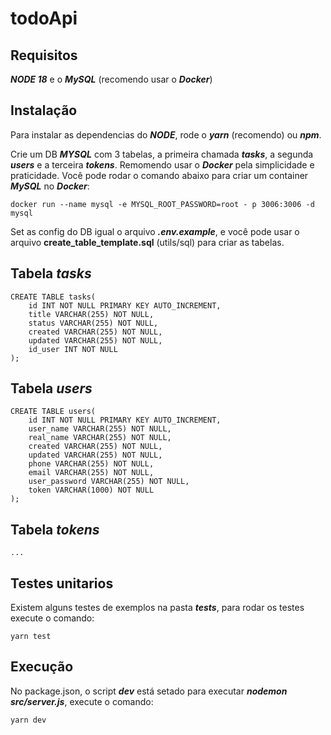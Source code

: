 # todoApi

## Requisitos
**_NODE 18_** e o **_MySQL_** (recomendo usar o **_Docker_**)

## Instalação
Para instalar as dependencias do **_NODE_**, rode o **_yarn_** (recomendo) ou **_npm_**.

Crie um DB **_MYSQL_** com 3 tabelas, a primeira chamada **_tasks_**, a segunda **_users_** e a terceira **_tokens_**.
Remomendo usar o **_Docker_** pela simplicidade e praticidade.
Você pode rodar o comando abaixo para criar um container **_MySQL_** no **_Docker_**:

```
docker run --name mysql -e MYSQL_ROOT_PASSWORD=root - p 3006:3006 -d mysql
```

Set as config do DB igual o arquivo **_.env.example_**, e você pode usar o arquivo ****create_table_template.sql**** (utils/sql) para criar as tabelas.

## Tabela **_tasks_**
```
CREATE TABLE tasks(  
    id INT NOT NULL PRIMARY KEY AUTO_INCREMENT,
    title VARCHAR(255) NOT NULL,
    status VARCHAR(255) NOT NULL,
    created VARCHAR(255) NOT NULL,
    updated VARCHAR(255) NOT NULL,
    id_user INT NOT NULL
);
```

## Tabela **_users_**
```
CREATE TABLE users(  
    id INT NOT NULL PRIMARY KEY AUTO_INCREMENT,
    user_name VARCHAR(255) NOT NULL,
    real_name VARCHAR(255) NOT NULL,
    created VARCHAR(255) NOT NULL,
    updated VARCHAR(255) NOT NULL,
    phone VARCHAR(255) NOT NULL,
    email VARCHAR(255) NOT NULL,
    user_password VARCHAR(255) NOT NULL,
    token VARCHAR(1000) NOT NULL
);
```

## Tabela **_tokens_**
```
...
```

## Testes unitarios
Existem alguns testes de exemplos na pasta **_tests_**, para rodar os testes execute o comando:
```
yarn test
```

## Execução
No package.json, o script **_dev_** está setado para executar **_nodemon src/server.js_**, execute o comando:
```
yarn dev
```
